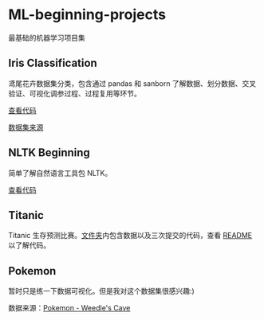 # ML-beginning-projects

最基础的机器学习项目集 

## Iris Classification

鸢尾花卉数据集分类，包含通过 pandas 和 sanborn 了解数据、划分数据、交叉验证、可视化调参过程、过程复用等环节。

[查看代码](https://github.com/bighuang624/ML-beginning-projects/blob/master/Iris%20Classification.ipynb)

[数据集来源](http://archive.ics.uci.edu/ml/machine-learning-databases/iris/)

## NLTK Beginning

简单了解自然语言工具包 NLTK。

[查看代码](https://github.com/bighuang624/ML-beginning-projects/blob/master/NLTK%20Beginning.ipynb)

## Titanic

Titanic 生存预测比赛。[文件夹]((https://github.com/bighuang624/ML-beginning-projects/blob/master/Titanic))内包含数据以及三次提交的代码，查看 [README](https://github.com/bighuang624/ML-beginning-projects/blob/master/Titanic/README.md) 以了解代码。

## Pokemon

暂时只是练一下数据可视化。但是我对这个数据集很感兴趣:)

数据来源：[Pokemon - Weedle's Cave](https://www.kaggle.com/terminus7/pokemon-challenge/data)